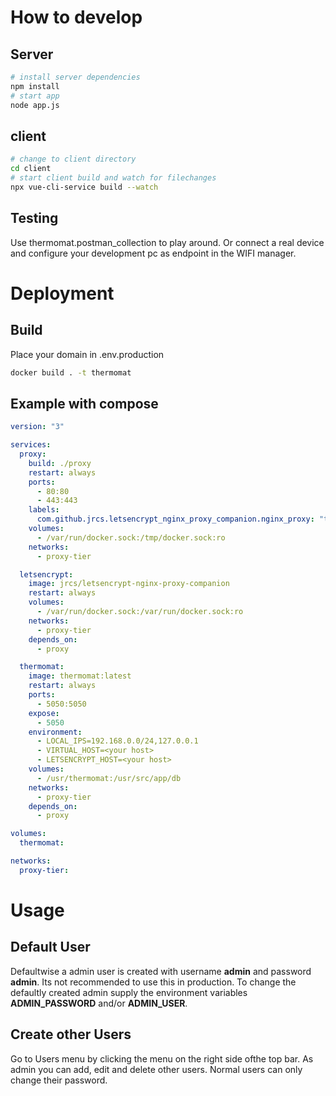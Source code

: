 # How to develop

## Server

```bash
# install server dependencies
npm install
# start app
node app.js
```

## client

```bash
# change to client directory
cd client
# start client build and watch for filechanges
npx vue-cli-service build --watch
```

## Testing

Use thermomat.postman_collection to play around. Or connect a real device and configure your development pc as endpoint in the WIFI manager.

# Deployment

## Build

Place your domain in .env.production

```bash
docker build . -t thermomat
```

## Example with compose

```yaml
version: "3"

services:
  proxy:
    build: ./proxy
    restart: always
    ports:
      - 80:80
      - 443:443
    labels:
      com.github.jrcs.letsencrypt_nginx_proxy_companion.nginx_proxy: "true"
    volumes:
      - /var/run/docker.sock:/tmp/docker.sock:ro
    networks:
      - proxy-tier

  letsencrypt:
    image: jrcs/letsencrypt-nginx-proxy-companion
    restart: always
    volumes:
      - /var/run/docker.sock:/var/run/docker.sock:ro
    networks:
      - proxy-tier
    depends_on:
      - proxy

  thermomat:
    image: thermomat:latest
    restart: always
    ports:
      - 5050:5050
    expose:
      - 5050
    environment:
      - LOCAL_IPS=192.168.0.0/24,127.0.0.1
      - VIRTUAL_HOST=<your host>
      - LETSENCRYPT_HOST=<your host>
    volumes:
      - /usr/thermomat:/usr/src/app/db
    networks:
      - proxy-tier
    depends_on:
      - proxy

volumes:
  thermomat:

networks:
  proxy-tier:
```

# Usage

## Default User

Defaultwise a admin user is created with username **admin** and password **admin**. Its not recommended to use this in production. To change the defaultly created admin supply the environment variables **ADMIN_PASSWORD** and/or **ADMIN_USER**.

## Create other Users

Go to Users menu by clicking the menu on the right side ofthe top bar. As admin you can add, edit and delete other users. Normal users can only change their password.
